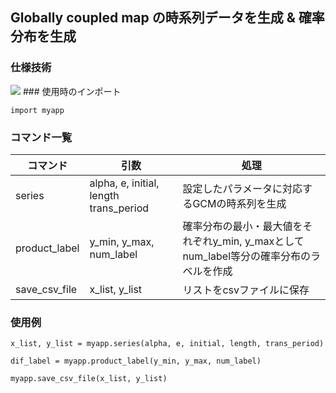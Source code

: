 ## Globally coupled map の時系列データを生成 & 確率分布を生成

### 仕様技術
<img src="https://img.shields.io/badge/-Python-F2C63C.svg?logo=python&style=for-the-badge">
### 使用時のインポート

~~~
import myapp
~~~

### コマンド一覧
| コマンド   | 引数     |処理               |
|------------|----------|--------------------|
|series      |alpha, e, initial, length trans_period|設定したパラメータに対応するGCMの時系列を生成|
|product_label|y_min, y_max, num_label|確率分布の最小・最大値をそれぞれy_min, y_maxとしてnum_label等分の確率分布のラベルを作成|
|save_csv_file|x_list, y_list|リストをcsvファイルに保存|

### 使用例
~~~
x_list, y_list = myapp.series(alpha, e, initial, length, trans_period)
~~~
~~~
dif_label = myapp.product_label(y_min, y_max, num_label)
~~~
~~~
myapp.save_csv_file(x_list, y_list)
~~~
